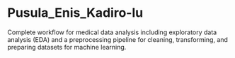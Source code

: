# Pusula_Enis_Kadiro-lu
Complete workflow for medical data analysis including exploratory data analysis (EDA) and a preprocessing pipeline for cleaning, transforming, and preparing datasets for machine learning.
